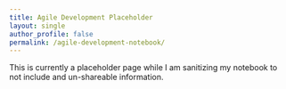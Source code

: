 ```yaml
---
title: Agile Development Placeholder
layout: single
author_profile: false
permalink: /agile-development-notebook/
---
```

This is currently a placeholder page while I am sanitizing my notebook to not include and un-shareable information.
